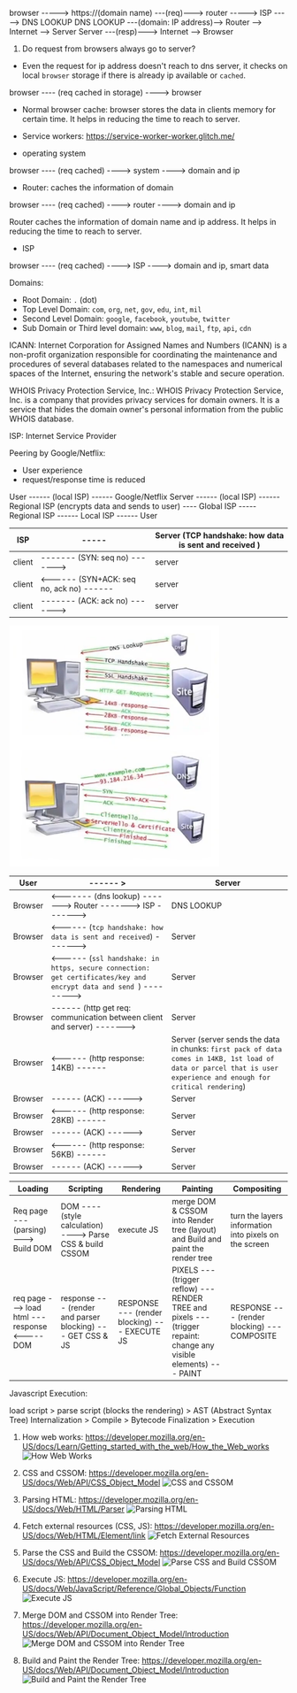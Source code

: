 browser -----> https://(domain name) ---(req)---> router -----> ISP -----> DNS LOOKUP
DNS LOOKUP ---(domain: IP address)--> Router --> Internet --> Server
Server ---(resp)---> Internet --> Browser

1. Do request from browsers always go to server?

- Even the request for ip address doesn't reach to dns server, it checks on local `browser` storage if there is already ip available or `cached`.

browser ---- (req cached in storage) ----> browser

- Normal browser cache: browser stores the data in clients memory for certain time. It helps in reducing the time to reach to server.
- Service workers: https://service-worker-worker.glitch.me/

- operating system

browser ---- (req cached) ----> system ----> domain and ip

- Router: caches the information of domain

browser ---- (req cached) ----> router ----> domain and ip

Router caches the information of domain name and ip address. It helps in reducing the time to reach to server.

- ISP

browser ---- (req cached) ----> ISP ----> domain and ip, smart data

Domains:

- Root Domain: `.` (dot)
- Top Level Domain: `com`, `org`, `net`, `gov`, `edu`, `int`, `mil`
- Second Level Domain: `google`, `facebook`, `youtube`, `twitter`
- Sub Domain or Third level domain: `www`, `blog`, `mail`, `ftp`, `api`, `cdn`

ICANN: Internet Corporation for Assigned Names and Numbers (ICANN) is a non-profit organization responsible for coordinating the maintenance and procedures of several databases related to the namespaces and numerical spaces of the Internet, ensuring the network's stable and secure operation.

WHOIS Privacy Protection Service, Inc.: WHOIS Privacy Protection Service, Inc. is a company that provides privacy services for domain owners. It is a service that hides the domain owner's personal information from the public WHOIS database.

ISP: Internet Service Provider

Peering by Google/Netflix:

- User experience
- request/response time is reduced

User ------ (local ISP) ------ Google/Netflix Server ------ (local ISP) ------ Regional ISP (encrypts data and sends to user) ---- Global ISP ----- Regional ISP ------ Local ISP ------ User

| ISP    | -----                                    | Server (TCP handshake: how data is sent and received ) |
| ------ | ---------------------------------------- | ------------------------------------------------------ |
| client | ------- (SYN: seq no) ------->           | server                                                 |
| client | <------ (SYN+ACK: seq no, ack no) ------ | server                                                 |
| client | ------- (ACK: ack no) ------->           | server                                                 |

<img src="./assets/browser-server.png"  alt="Browser Server Communication"/>

| User    | ------ >                                                                                                           | Server                                                                                                                                                             |
| ------- | ------------------------------------------------------------------------------------------------------------------ | ------------------------------------------------------------------------------------------------------------------------------------------------------------------ |
| Browser | <------- (dns lookup) -------> Router -------> ISP ------->                                                        | DNS LOOKUP                                                                                                                                                         |
| Browser | <------ (`tcp handshake: how data is sent and received`) ------->                                                  | Server                                                                                                                                                             |
| Browser | <------ (`ssl handshake: in https, secure connection: get certificates/key and encrypt data and send `) ---------> | Server                                                                                                                                                             |
| Browser | ------ (http get req: communication between client and server) ------->                                            | Server                                                                                                                                                             |
| Browser | <------ (http response: 14KB) ------                                                                               | Server (server sends the data in chunks: `first pack of data comes in 14KB, 1st load of data or parcel that is user experience and enough for critical rendering`) |
| Browser | ------ (ACK) ------>                                                                                               | Server                                                                                                                                                             |
| Browser | <------ (http response: 28KB) ------                                                                               | Server                                                                                                                                                             |
| Browser | ------ (ACK) ------>                                                                                               | Server                                                                                                                                                             |
| Browser | <------ (http response: 56KB) ------                                                                               | Server                                                                                                                                                             |
| Browser | ------ (ACK) ------>                                                                                               | Server                                                                                                                                                             |

| Loading                                         | Scripting                                                  | Rendering                                     | Painting                                                                                                            | Compositing                                           |
| ----------------------------------------------- | ---------------------------------------------------------- | --------------------------------------------- | ------------------------------------------------------------------------------------------------------------------- | ----------------------------------------------------- |
| Req page --- (parsing) ---> Build DOM           | DOM ---- (style calculation) ----> Parse CSS & build CSSOM | execute JS                                    | merge DOM & CSSOM into Render tree (layout) and Build and paint the render tree                                     | turn the layers information into pixels on the screen |
| req page ---> load html --- response <----- DOM | response --- (render and parser blocking) --- GET CSS & JS | RESPONSE --- (render blocking) --- EXECUTE JS | PIXELS --- (trigger reflow) --- RENDER TREE and pixels --- (trigger repaint: change any visible elements) --- PAINT | RESPONSE --- (render blocking) --- COMPOSITE          |

Javascript Execution:

load script > parse script (blocks the rendering) > AST (Abstract Syntax Tree) Internalization > Compile > Bytecode Finalization > Execution

1. How web works: https://developer.mozilla.org/en-US/docs/Learn/Getting_started_with_the_web/How_the_Web_works
   <image src="./assets/how web works.png" alt="How Web Works"/>

2. CSS and CSSOM: https://developer.mozilla.org/en-US/docs/Web/API/CSS_Object_Model
   <image src="./assets/css and cssom.png" alt="CSS and CSSOM"/>

3. Parsing HTML: https://developer.mozilla.org/en-US/docs/Web/HTML/Parser
   <image src="./assets/parse-html.png" alt="Parsing HTML"/>

4. Fetch external resources (CSS, JS): https://developer.mozilla.org/en-US/docs/Web/HTML/Element/link
   <image src="./assets/fetch-css-js.png" alt="Fetch External Resources"/>

5. Parse the CSS and Build the CSSOM: https://developer.mozilla.org/en-US/docs/Web/API/CSS_Object_Model
   <image src="./assets/css-parse-and-build-cssom.png" alt="Parse CSS and Build CSSOM"/>

6. Execute JS: https://developer.mozilla.org/en-US/docs/Web/JavaScript/Reference/Global_Objects/Function
   <image src="./assets/execute-js.png" alt="Execute JS"/>

7. Merge DOM and CSSOM into Render Tree: https://developer.mozilla.org/en-US/docs/Web/API/Document_Object_Model/Introduction
   <image src="./assets/merge-dom-cssom-render-tree.png" alt="Merge DOM and CSSOM into Render Tree"/>

8. Build and Paint the Render Tree: https://developer.mozilla.org/en-US/docs/Web/API/Document_Object_Model/Introduction
   <image src="./assets/calculate-layout-paint.png" alt="Build and Paint the Render Tree"/>
